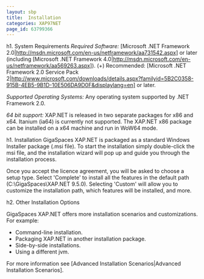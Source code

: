 ```yaml
---
layout: sbp
title:  Installation
categories: XAP97NET
page_id: 63799366
---
```


h1. System Requirements
*Required Software:* [Microsoft .NET Framework 2.0|http://msdn.microsoft.com/en-us/netframework/aa731542.aspx] or later (including  [Microsoft .NET Framework 4.0|http://msdn.microsoft.com/en-us/netframework/aa569263.aspx]).
(+) Recommended: [Microsoft .NET Framework 2.0 Service Pack 2|http://www.microsoft.com/downloads/details.aspx?familyid=5B2C0358-915B-4EB5-9B1D-10E506DA9D0F&displaylang=en] or later.

*Supported Operating Systems:* Any operating system supported by .NET Framework 2.0.

*64 bit support:* XAP.NET is released in two separate packages for x86 and x64. Itanium (ia64) is currently not supported. The XAP.NET x86 package can be installed on a x64 machine and run in WoW64 mode.

h1.  Installation
GigaSpaces XAP.NET is packaged as a standard Windows Installer package (.msi file). To start the installation simply double-click the msi file, and the installation wizard will pop up and guide you through the installation process.

Once you accept the licence agreement, you will be asked to choose a setup type. Select 'Complete' to install all the features in the default path (C:\GigaSpaces\XAP.NET 9.5.0). Selecting 'Custom' will allow you to customize the installation path, which features will be installed, and more.

h2. Other Installation Options

GigaSpaces XAP.NET offers more installation scenarios and customizations. For example:
* Command-line installation.
* Packaging XAP.NET in another installation package.
* Side-by-side installations.
* Using a different jvm.

For more information see [Advanced Installation Scenarios|Advanced Installation Scenarios].

